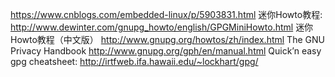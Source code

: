 
https://www.cnblogs.com/embedded-linux/p/5903831.html
迷你Howto教程:                  http://www.dewinter.com/gnupg_howto/english/GPGMiniHowto.html
迷你Howto教程（中文版）         http://www.gnupg.org/howtos/zh/index.html
The GNU Privacy Handbook        http://www.gnupg.org/gph/en/manual.html
Quick’n easy gpg cheatsheet:    http://irtfweb.ifa.hawaii.edu/~lockhart/gpg/
